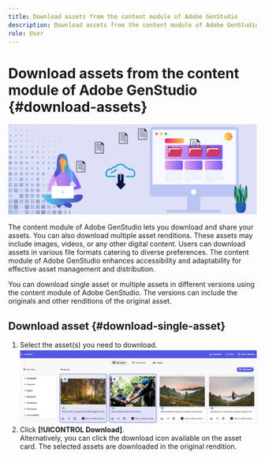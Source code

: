 ```yaml
---
title: Download assets from the content module of Adobe GenStudio
description: Download assets from the content module of Adobe GenStudio
role: User
---
```

# Download assets from the content module of Adobe GenStudio {#download-assets}

<!-- ![Download assets](assets/download-asset.jpg) -->
![Download assets](assets/download-asset-genstudio.jpeg)

The content module of Adobe GenStudio lets you download and share your assets. You can also download multiple asset renditions. These assets may include images, videos, or any other digital content. Users can download assets in various file formats catering to diverse preferences. The content module of Adobe GenStudio enhances accessibility and adaptability for effective asset management and distribution.  

You can download single asset or multiple assets in different versions using the content module of Adobe GenStudio. The versions can include the originals and other renditions of the original asset.

## Download asset {#download-single-asset} 

1. Select the asset(s) you need to download.
 ![Download single asset](assets/download-assets-new.jpg)
1. Click **[!UICONTROL Download]**. <br> Alternatively, you can click the download icon available on the asset card.
The selected assets are downloaded in the original rendition.

<!-- Select the rendition you need to download. You can either select the original asset or the **[!UICONTROL Originals + Renditions]** option, and then click **[!UICONTROL Download]**.  -->

<!-- ## View and download renditions of an asset {#view-download-renditions} 

You can view and download the renditions of an asset available on the content module of Adobe GenStudio. To download different renditions of the assets, execute the following steps: 

1. Click the download icon available on the asset card. The icon is visible only when you do not select the asset.
1. Click **[!UICONTROL Download]**. 
1. Select the rendition you need to download. <br> You can download single or multiple renditions, as per your requirements. 
 ![Download single asset](assets/select-single-rendition.jpg)

1. Click **[!UICONTROL Download]**.  -->

<!-- 
## Download multiple assets {#download-multiple-assets} 

To download multiple assets, follow these steps: 

1. Select the assets you need to download. 
 ![Download multiple assets](assets/multiple-assets.jpg)
1. Click **[!UICONTROL Download]**. 
1. You can either select **[!UICONTROL Only Originals]** or the **[!UICONTROL Originals + Renditions]** option, and then click **[!UICONTROL Download]**. 
 ![Select renditions](assets/select-rendition.jpg) -->